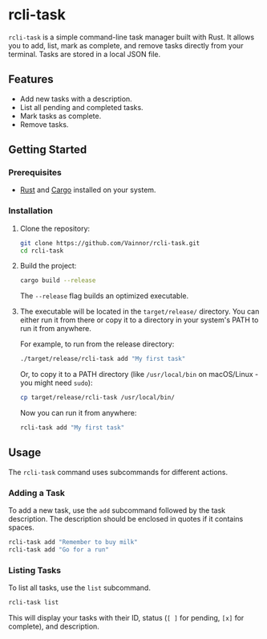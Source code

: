 # rcli-task

`rcli-task` is a simple command-line task manager built with Rust. It allows you to add, list, mark as complete, and remove tasks directly from your terminal. Tasks are stored in a local JSON file.

## Features

*   Add new tasks with a description.
*   List all pending and completed tasks.
*   Mark tasks as complete.
*   Remove tasks.

## Getting Started

### Prerequisites

*   [Rust](https://www.rust-lang.org/tools/install) and [Cargo](https://doc.rust-lang.org/cargo/getting-started/installation.html) installed on your system.

### Installation

1.  Clone the repository:

    ```bash
    git clone https://github.com/Vainnor/rcli-task.git
    cd rcli-task
    ```

2.  Build the project:

    ```bash
    cargo build --release
    ```

    The `--release` flag builds an optimized executable.

3.  The executable will be located in the `target/release/` directory. You can either run it from there or copy it to a directory in your system's PATH to run it from anywhere.

    For example, to run from the release directory:

    ```bash
    ./target/release/rcli-task add "My first task"
    ```

    Or, to copy it to a PATH directory (like `/usr/local/bin` on macOS/Linux - you might need `sudo`):

    ```bash
    cp target/release/rcli-task /usr/local/bin/
    ```

    Now you can run it from anywhere:

    ```bash
    rcli-task add "My first task"
    ```

## Usage

The `rcli-task` command uses subcommands for different actions.

### Adding a Task

To add a new task, use the `add` subcommand followed by the task description. The description should be enclosed in quotes if it contains spaces.

```bash
rcli-task add "Remember to buy milk"
rcli-task add "Go for a run"
```

### Listing Tasks

To list all tasks, use the `list` subcommand.

```bash
rcli-task list
```

This will display your tasks with their ID, status (`[ ]` for pending, `[x]` for complete), and description.

